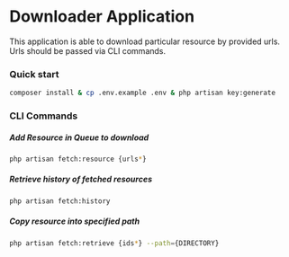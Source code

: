 # Downloader Application 

This application is able to download particular resource by provided urls. Urls should be passed via CLI commands.


### Quick start

```sh
composer install & cp .env.example .env & php artisan key:generate
```

### CLI Commands
##### Add Resource in Queue to download
###
```sh
php artisan fetch:resource {urls*}
```

##### Retrieve history of fetched resources
###
```sh
php artisan fetch:history
```

##### Copy resource into specified path
###
```sh
php artisan fetch:retrieve {ids*} --path={DIRECTORY}
```
